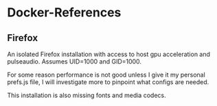 # Docker-References
## Firefox
An isolated Firefox installation with access to host gpu acceleration and pulseaudio. Assumes UID=1000 and GID=1000.

For some reason performance is not good unless I give it my personal prefs.js file, I will investigate more to pinpoint what configs are needed.

This installation is also missing fonts and media codecs.